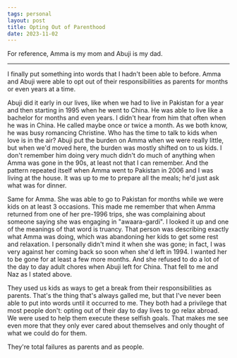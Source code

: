 ```yaml
---
tags: personal
layout: post
title: Opting Out of Parenthood
date: 2023-11-02
---
```


For reference, Amma is my mom and Abuji is my dad.

---

I finally put something into words that I hadn't been able to before. Amma and Abuji were able to opt out of their responsibilities as parents for months or even years at a time.

Abuji did it early in our lives, like when we had to live in Pakistan for a year and then starting in 1995 when he went to China. He was able to live like a bachelor for months and even years. I didn't hear from him that often when he was in China. He called maybe once or twice a month. As we both know, he was busy romancing Christine. Who has the time to talk to kids when love is in the air? Abuji put the burden on Amma when we were really little, but when we'd moved here, the burden was mostly shifted on to us kids. I don't remember him doing very much  didn't do much of anything when Amma was gone in the 90s, at least not that I can remember. And the pattern repeated itself when Amma went to Pakistan in 2006 and I was living at the house. It was up to me to prepare all the meals; he'd just ask what was for dinner.

Same for Amma. She was able to go to Pakistan for months while we were kids on at least 3 occasions. This made me remember that when Amma returned from one of her pre-1996 trips, she was complaining about someone saying she was engaging in "awaara-gardi". I looked it up and one of the meanings of that word is truancy. That person was describing exactly what Amma was doing, which was abandoning her kids to get some rest and relaxation. I personally didn't mind it when she was gone; in fact, I was very against her coming back so soon when she'd left in 1994. I wanted her to be gone for at least a few more months. And she refused to do a lot of the day to day adult chores when Abuji left for China. That fell to me and Naz as I stated above.

They used us kids as ways to get a break from their responsibilities as parents. That's the thing that's always galled me, but that I've never been able to put into words until it occurred to me. They both had a privilege that most people don't: opting out of their day to day lives to go relax abroad. We were used to help them execute these selfish goals. That makes me see even more that they only ever cared about themselves and only thought of what we could do for them.

They're total failures as parents and as people.
